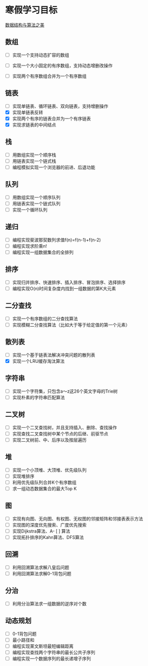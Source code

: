 # 寒假学习目标

[数据结构与算法之美](https://time.geekbang.org/column/intro/126)

## 数组
- [ ] 实现一个支持动态扩容的数组

- [ ] 实现一个大小固定的有序数组，支持动态增删改操作
- [ ] 实现两个有序数组合并为一个有序数组

## 链表
- [ ]  实现单链表、循环链表、双向链表，支持增删操作
- [x]  实现单链表反转
- [x]  实现两个有序的链表合并为一个有序链表
- [x]  实现求链表的中间结点

## 栈
- [ ]  用数组实现一个顺序栈
- [ ]  用链表实现一个链式栈
- [ ]  编程模拟实现一个浏览器的前进、后退功能

## 队列
- [ ]  用数组实现一个顺序队列
- [ ]  用链表实现一个链式队列
- [ ]  实现一个循环队列

## 递归
- [ ]  编程实现斐波那契数列求值f(n)=f(n-1)+f(n-2)
- [ ]  编程实现求阶乘n!
- [ ]  编程实现一组数据集合的全排列

## 排序
- [ ]  实现归并排序、快速排序、插入排序、冒泡排序、选择排序
- [ ]  编程实现O(n)时间复杂度内找到一组数据的第K大元素

## 二分查找
- [ ]  实现一个有序数组的二分查找算法
- [ ]  实现模糊二分查找算法（比如大于等于给定值的第一个元素）

## 散列表
- [ ]  实现一个基于链表法解决冲突问题的散列表
- [x]  实现一个LRU缓存淘汰算法

## 字符串
- [ ]  实现一个字符集，只包含a～z这26个英文字母的Trie树
- [ ]  实现朴素的字符串匹配算法

## 二叉树
- [ ]  实现一个二叉查找树，并且支持插入、删除、查找操作
- [ ]  实现查找二叉查找树中某个节点的后继、前驱节点
- [ ]  实现二叉树前、中、后序以及按层遍历

## 堆
- [ ]  实现一个小顶堆、大顶堆、优先级队列
- [ ]  实现堆排序
- [ ]  利用优先级队列合并K个有序数组
- [ ]  求一组动态数据集合的最大Top K

## 图
- [ ]  实现有向图、无向图、有权图、无权图的邻接矩阵和邻接表表示方法
- [ ]  实现图的深度优先搜索、广度优先搜索
- [ ]  实现Dijkstra算法、A- [ ] 算法
- [ ]  实现拓扑排序的Kahn算法、DFS算法

## 回溯
- [ ]  利用回溯算法求解八皇后问题
- [ ]  利用回溯算法求解0-1背包问题

## 分治
- [ ]  利用分治算法求一组数据的逆序对个数

## 动态规划
- [ ]  0-1背包问题
- [ ]  最小路径和
- [ ]  编程实现莱文斯坦最短编辑距离
- [ ]  编程实现查找两个字符串的最长公共子序列
- [ ]  编程实现一个数据序列的最长递增子序列